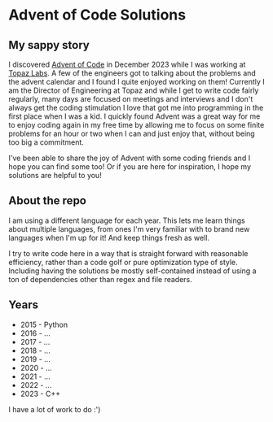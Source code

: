 # Advent of Code Solutions

## My sappy story

I discovered [Advent of Code](https://adventofcode.com) in December 2023 while I was working at [Topaz Labs](https://topazlabs.com). A few of the engineers got to talking about the problems and the advent calendar and I found I quite enjoyed working on them! Currently I am the Director of Engineering at Topaz and while I get to write code fairly regularly, many days are focused on meetings and interviews and I don't always get the coding stimulation I love that got me into programming in the first place when I was a kid. I quickly found Advent was a great way for me to enjoy coding again in my free time by allowing me to focus on some finite problems for an hour or two when I can and just enjoy that, without being too big a commitment.

I've been able to share the joy of Advent with some coding friends and I hope you can find some too! Or if you are here for inspiration, I hope my solutions are helpful to you! 

## About the repo

I am using a different language for each year. This lets me learn things about multiple languages, from ones I'm very familiar with to brand new languages when I'm up for it! And keep things fresh as well.

I try to write code here in a way that is straight forward with reasonable efficiency, rather than a code golf or pure optimization type of style. Including having the solutions be mostly self-contained instead of using a ton of dependencies other than regex and file readers.

## Years

* 2015 - Python
* 2016 - ...
* 2017 - ...
* 2018 - ...
* 2019 - ...
* 2020 - ...
* 2021 - ...
* 2022 - ...
* 2023 - C++

I have a lot of work to do :')

